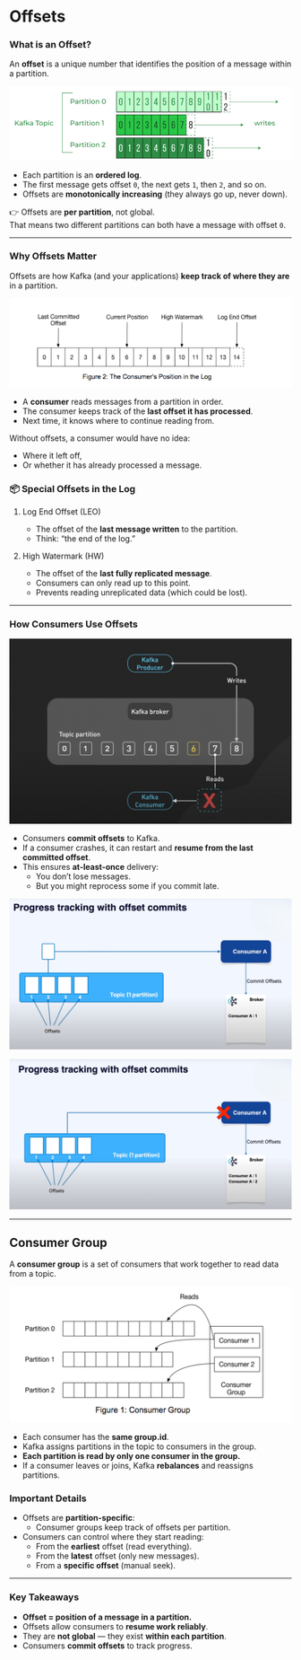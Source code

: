 # Offsets

### What is an Offset?
An **offset** is a unique number that identifies the position of a message within a partition.

![offset_2.png](images/offset/offset_2.png)

- Each partition is an **ordered log**.
- The first message gets offset `0`, the next gets `1`, then `2`, and so on.
- Offsets are **monotonically increasing** (they always go up, never down).

👉 Offsets are **per partition**, not global.  
That means two different partitions can both have a message with offset `0`.

---

### Why Offsets Matter
Offsets are how Kafka (and your applications) **keep track of where they are** in a partition.

![offset_1.png](images/offset/offset_1.png)

- A **consumer** reads messages from a partition in order.
- The consumer keeps track of the **last offset it has processed**.
- Next time, it knows where to continue reading from.

Without offsets, a consumer would have no idea:
- Where it left off,
- Or whether it has already processed a message.

### 📦 Special Offsets in the Log
1. Log End Offset (LEO)
   - The offset of the **last message written** to the partition.
   - Think: “the end of the log.”

2. High Watermark (HW)
   - The offset of the **last fully replicated message**.
   - Consumers can only read up to this point.
   - Prevents reading unreplicated data (which could be lost).

---

### How Consumers Use Offsets
![offset.png](images/offset/offset.png)

- Consumers **commit offsets** to Kafka.
- If a consumer crashes, it can restart and **resume from the last committed offset**.
- This ensures **at-least-once** delivery:
    - You don’t lose messages.
    - But you might reprocess some if you commit late.

![offset_commit_2.png](images/offset/offset_commit_2.png)

![offset_commit_1.png](images/offset/offset_commit_1.png)

---



## Consumer Group
A **consumer group** is a set of consumers that work together to read data from a topic.

![offset_3.png](images/offset/offset_3.png)

- Each consumer has the **same group.id**.
- Kafka assigns partitions in the topic to consumers in the group.
- **Each partition is read by only one consumer in the group.**
- If a consumer leaves or joins, Kafka **rebalances** and reassigns partitions.

### Important Details
- Offsets are **partition-specific**:
    - Consumer groups keep track of offsets per partition.
- Consumers can control where they start reading:
    - From the **earliest** offset (read everything).
    - From the **latest** offset (only new messages).
    - From a **specific offset** (manual seek).

---


### Key Takeaways
- **Offset = position of a message in a partition.**
- Offsets allow consumers to **resume work reliably**.
- They are **not global** — they exist **within each partition**.
- Consumers **commit offsets** to track progress.  
